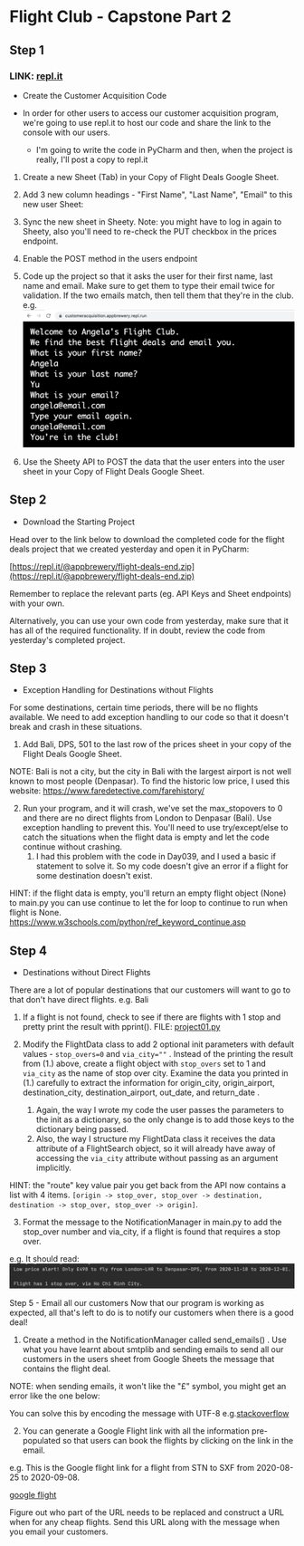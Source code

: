 # Flight Club - Capstone Part  2

## Step 1
### LINK: [repl.it](https://repl.it/@ppbueno/Flight-Club-Member-Adding#main.py)
- Create the Customer Acquisition Code

- In order for other users to access our customer acquisition program, we're going to use repl.it to host our code and share the link to the console with our users.
    - I'm going to write the code in PyCharm and then, when the project is really, I'll post a copy to repl.it

1. Create a new Sheet (Tab) in your Copy of Flight Deals Google Sheet.

2. Add 3 new column headings - "First Name", "Last Name", "Email" to this new user Sheet:

3. Sync the new sheet in Sheety. Note: you might have to log in again to Sheety, also you'll need to re-check the PUT checkbox in the prices endpoint.

4. Enable the POST method in the users endpoint

5. Code up the project so that it asks the user for their first name, last name and email. Make sure to get them to type their email twice for validation. If the two emails match, then tell them that they're in the club. e.g.
   ![](step01.png)

6. Use the Sheety API to POST the data that the user enters into the user sheet in your Copy of Flight Deals Google Sheet.

## Step 2
- Download the Starting Project

Head over to the link below to download the completed code for the flight deals project that we created yesterday and open it in PyCharm:

[https://repl.it/@appbrewery/flight-deals-end.zip](https://repl.it/@appbrewery/flight-deals-end.zip)

Remember to replace the relevant parts (eg. API Keys and Sheet endpoints) with your own.

Alternatively, you can use your own code from yesterday, make sure that it has all of the required functionality. If in doubt, review the code from yesterday's completed project.

## Step 3
- Exception Handling for Destinations without Flights

For some destinations, certain time periods, there will be no flights available. We need to add exception handling to our code so that it doesn't break and crash in these situations.

1. Add Bali, DPS, 501 to the last row of the prices sheet in your copy of the Flight Deals Google Sheet.

NOTE: Bali is not a city, but the city in Bali with the largest airport is not well known to most people (Denpasar). To find the historic low price, I used this website: https://www.faredetective.com/farehistory/

2. Run your program, and it will crash, we've set the max_stopovers to 0 and there are no direct flights from London to Denpasar (Bali). Use exception handling to prevent this. You'll need to use try/except/else to catch the situations when the flight data is empty and let the code continue without crashing.
    1. I had this problem with the code in Day039, and I used a basic if statement to solve it. So my code doesn't give an error if a flight for some destination doesn't exist.

HINT: if the flight data is empty, you'll return an empty flight object (None) to main.py you can use continue to let the for loop to continue to run when flight is None. https://www.w3schools.com/python/ref_keyword_continue.asp

## Step 4 
- Destinations without Direct Flights

There are a lot of popular destinations that our customers will want to go to that don't have direct flights. e.g. Bali

1. If a flight is not found, check to see if there are flights with 1 stop and pretty print the result with pprint(). FILE: [project01.py](project01.py)

2. Modify the FlightData class to add 2 optional init parameters with default values - `stop_overs=0` and `via_city=""` . Instead of the printing the result from (1.) above, create a flight object with `stop_overs` set to 1 and `via_city` as the name of stop over city. Examine the data you printed in (1.) carefully to extract the information for origin_city, origin_airport, destination_city, destination_airport, out_date, and return_date .
    1. Again, the way I wrote my code the user passes the parameters to the init as a dictionary, so the only change is to add those keys to the dictionary being passed.
    2. Also, the way I structure my FlightData class it receives the data attribute of a FlightSearch object, so it will already have away of accessing the `via_city` attribute without passing as an argument implicitly.

HINT: the "route" key value pair you get back from the API now contains a list with 4 items. 
`[origin -> stop_over, stop_over -> destination, destination -> stop_over, stop_over -> origin]`.

3. Format the message to the NotificationManager in main.py to add the stop_over number and via_city, if a flight is found that requires a stop over.

e.g. It should read:
![](step04.png)

Step 5 - Email all our customers
Now that our program is working as expected, all that's left to do is to notify our customers when there is a good deal!

1. Create a method in the NotificationManager called send_emails() . Use what you have learnt about smtplib and sending emails to send all our customers in the users sheet from Google Sheets the message that contains the flight deal.

NOTE: when sending emails, it won't like the "£" symbol, you might get an error like the one below:


You can solve this by encoding the message with UTF-8 e.g.[stackoverflow]( https://stackoverflow.com/questions/9942594/unicodeencodeerror-ascii-codec-cant-encode-character-u-xa0-in-position-20#answer-9942885)

2. You can generate a Google Flight link with all the information pre-populated so that users can book the flights by clicking on the link in the email.

e.g. This is the Google flight link for a flight from STN to SXF from 2020-08-25 to 2020-09-08.

[google flight](https://www.google.co.uk/flights?hl=en#flt=STN.SXF.2020-08-25*SXF.STN.2020-09-08)

Figure out who part of the URL needs to be replaced and construct a URL when for any cheap flights. Send this URL along with the message when you email your customers.
